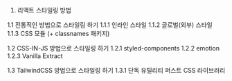 1. 리액트 스타일링 방법

1.1 전통적인 방법으로 스타일링 하기
1.1.1 인라인 스타일
1.1.2 글로벌(외부) 스타일
1.1.3 CSS 모듈 (+ classnames 패키지)

1.2 CSS-IN-JS 방법으로 스타일링 하기
1.2.1 styled-components
1.2.2 emotion
1.2.3 Vanilla Extract

1.3 TailwindCSS 방법으로 스타일링 하기
1.3.1 단독 유틸리티 퍼스트 CSS 라이브러리
